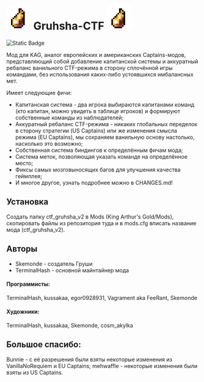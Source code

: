 # ![grusha](Base/Sprites/Common/grusha.png) Gruhsha-CTF ![grusha](Base/Sprites/Common/grusha.png)

![Static Badge](https://img.shields.io/badge/version-v3.2.5-%23ad7fa8?style=plastic)

Мод для KAG, аналог европейских и американских Captains-модов, представляющий собой добавление капитанской системы и аккуратный ребаланс ванильного CTF-режима в сторону сплочённой игры командами, без использования каких-либо устоявшихся имбалансных мет.

Имеет следующие фичи:
- Капитанская система - два игрока выбираются капитанами команд (кто капитан, можно увидеть в таблице игроков) и формируют собственные команды из наблюдателей;
- Аккуратный ребаланс CTF-режима - никаких глобальных переделок в сторону стратегии (US Captains) или же изменения смысла режима (EU Captains), мы сохраняем ванильную основу настолько, насколько это возможно;
- Собственная система биндингов к определённым фичам мода;
- Система меток, позволяющая указать команде на определённое место;
- Фиксы самых мозговыносящих багов для улучшения качества геймплея;
- И многое другое, узнать подробнее можно в CHANGES.md!

## Установка
Создать папку ctf_gruhsha_v2 в Mods (King Arthur's Gold/Mods), скопировать файлы из репозитория туда и в mods.cfg вписать название мода (ctf_gruhsha_v2).

## Авторы
- Skemonde - создатель Груши
- TerminalHash - основной майнтайнер мода

#### Программисты:
TerminalHash, kussakaa, egor0928931, Vagrament aka FeeRant, Skemonde

#### Художники:
TerminalHash, kussakaa, Skemonde, cosm_akylka

## Большое спасибо:
Bunnie - с её разрешения были взяты некоторые изменения из VanillaNoRequiem и EU Captains;
mehwaffle - некоторые изменения были взяты из US Captains.


